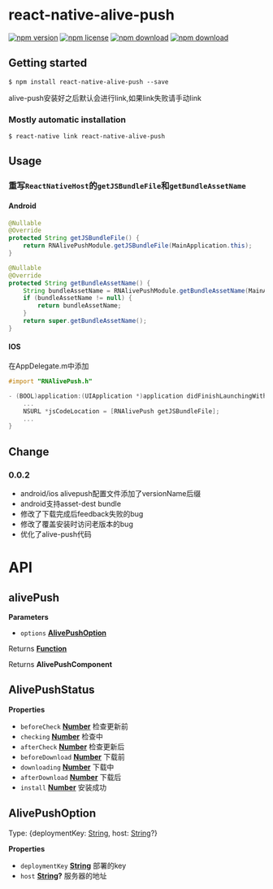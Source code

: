 # react-native-alive-push

<!-- badge -->

[![npm version](https://img.shields.io/npm/v/react-native-alive-push.svg)](https://www.npmjs.com/package/react-native-alive-push)
[![npm license](https://img.shields.io/npm/l/react-native-alive-push.svg)](https://www.npmjs.com/package/react-native-alive-push)
[![npm download](https://img.shields.io/npm/dm/react-native-alive-push.svg)](https://www.npmjs.com/package/react-native-alive-push)
[![npm download](https://img.shields.io/npm/dt/react-native-alive-push.svg)](https://www.npmjs.com/package/react-native-alive-push)

<!-- endbadge -->

## Getting started

`$ npm install react-native-alive-push --save`

alive-push安装好之后默认会进行link,如果link失败请手动link

### Mostly automatic installation

`$ react-native link react-native-alive-push`

## Usage

### 重写`ReactNativeHost`的`getJSBundleFile`和`getBundleAssetName`

#### Android

```java
@Nullable
@Override
protected String getJSBundleFile() {
    return RNAlivePushModule.getJSBundleFile(MainApplication.this);
}

@Nullable
@Override
protected String getBundleAssetName() {
    String bundleAssetName = RNAlivePushModule.getBundleAssetName(MainApplication.this);
    if (bundleAssetName != null) {
        return bundleAssetName;
    }
    return super.getBundleAssetName();
}
```

#### IOS

在AppDelegate.m中添加 

```objective-c
#import "RNAlivePush.h"

- (BOOL)application:(UIApplication *)application didFinishLaunchingWithOptions:(NSDictionary *)launchOptions{
    ...
    NSURL *jsCodeLocation = [RNAlivePush getJSBundleFile];
    ...
} 
```

## Change

### 0.0.2

-   android/ios alivepush配置文件添加了versionName后缀
-   android支持asset-dest bundle
-   修改了下载完成后feedback失败的bug
-   修改了覆盖安装时访问老版本的bug
-   优化了alive-push代码

# API

<!-- Generated by documentation.js. Update this documentation by updating the source code. -->

## alivePush

**Parameters**

-   `options` **[AlivePushOption](#alivepushoption)** 

Returns **[Function](https://developer.mozilla.org/en-US/docs/Web/JavaScript/Reference/Statements/function)** 

Returns **AlivePushComponent** 

## AlivePushStatus

**Properties**

-   `beforeCheck` **[Number](https://developer.mozilla.org/en-US/docs/Web/JavaScript/Reference/Global_Objects/Number)** 检查更新前
-   `checking` **[Number](https://developer.mozilla.org/en-US/docs/Web/JavaScript/Reference/Global_Objects/Number)** 检查中
-   `afterCheck` **[Number](https://developer.mozilla.org/en-US/docs/Web/JavaScript/Reference/Global_Objects/Number)** 检查更新后
-   `beforeDownload` **[Number](https://developer.mozilla.org/en-US/docs/Web/JavaScript/Reference/Global_Objects/Number)** 下载前
-   `downloading` **[Number](https://developer.mozilla.org/en-US/docs/Web/JavaScript/Reference/Global_Objects/Number)** 下载中
-   `afterDownload` **[Number](https://developer.mozilla.org/en-US/docs/Web/JavaScript/Reference/Global_Objects/Number)** 下载后
-   `install` **[Number](https://developer.mozilla.org/en-US/docs/Web/JavaScript/Reference/Global_Objects/Number)** 安装成功

## AlivePushOption

Type: {deploymentKey: [String](https://developer.mozilla.org/en-US/docs/Web/JavaScript/Reference/Global_Objects/String), host: [String](https://developer.mozilla.org/en-US/docs/Web/JavaScript/Reference/Global_Objects/String)?}

**Properties**

-   `deploymentKey` **[String](https://developer.mozilla.org/en-US/docs/Web/JavaScript/Reference/Global_Objects/String)** 部署的key
-   `host` **[String](https://developer.mozilla.org/en-US/docs/Web/JavaScript/Reference/Global_Objects/String)?** 服务器的地址
